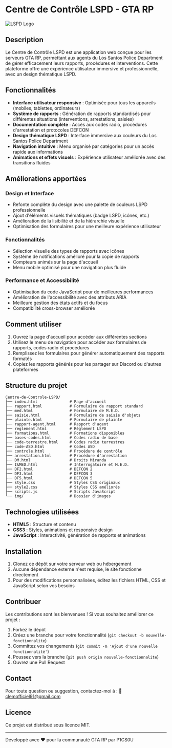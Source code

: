 # Centre de Contrôle LSPD - GTA RP

![LSPD Logo](https://i.imgur.com/AMdUL3D.jpeg)

## Description

Le Centre de Contrôle LSPD est une application web conçue pour les serveurs GTA RP, permettant aux agents du Los Santos Police Department de gérer efficacement leurs rapports, procédures et interventions. Cette plateforme offre une expérience utilisateur immersive et professionnelle, avec un design thématique LSPD.

## Fonctionnalités

- **Interface utilisateur responsive** : Optimisée pour tous les appareils (mobiles, tablettes, ordinateurs)
- **Système de rapports** : Génération de rapports standardisés pour différentes situations (interventions, arrestations, saisies)
- **Documentation complète** : Accès aux codes radio, procédures d'arrestation et protocoles DEFCON
- **Design thématique LSPD** : Interface immersive aux couleurs du Los Santos Police Department
- **Navigation intuitive** : Menu organisé par catégories pour un accès rapide aux informations
- **Animations et effets visuels** : Expérience utilisateur améliorée avec des transitions fluides

## Améliorations apportées

### Design et Interface
- Refonte complète du design avec une palette de couleurs LSPD professionnelle
- Ajout d'éléments visuels thématiques (badge LSPD, icônes, etc.)
- Amélioration de la lisibilité et de la hiérarchie visuelle
- Optimisation des formulaires pour une meilleure expérience utilisateur

### Fonctionnalités
- Sélection visuelle des types de rapports avec icônes
- Système de notifications amélioré pour la copie de rapports
- Compteurs animés sur la page d'accueil
- Menu mobile optimisé pour une navigation plus fluide

### Performance et Accessibilité
- Optimisation du code JavaScript pour de meilleures performances
- Amélioration de l'accessibilité avec des attributs ARIA
- Meilleure gestion des états actifs et du focus
- Compatibilité cross-browser améliorée

## Comment utiliser

1. Ouvrez la page d'accueil pour accéder aux différentes sections
2. Utilisez le menu de navigation pour accéder aux formulaires de rapports, codes radio et procédures
3. Remplissez les formulaires pour générer automatiquement des rapports formatés
4. Copiez les rapports générés pour les partager sur Discord ou d'autres plateformes

## Structure du projet

```
Centre-de-Controle-LSPD/
├── index.html              # Page d'accueil
├── rapport.html            # Formulaire de rapport standard
├── med.html                # Formulaire de M.E.D.
├── saisie.html             # Formulaire de saisie d'objets
├── plainte.html            # Formulaire de plainte
├── rapport-agent.html      # Rapport d'agent
├── reglement.html          # Règlement LSPD
├── formations.html         # Formations disponibles
├── bases-codes.html        # Codes radio de base
├── code-terrestre.html     # Codes radio terrestres
├── code-ASD.html           # Codes ASD
├── controle.html           # Procédure de contrôle
├── arrestation.html        # Procédure d'arrestation
├── DM.html                 # Droits Miranda
├── I&MED.html              # Interrogatoire et M.E.D.
├── DF2.html                # DEFCON 2
├── DF3.html                # DEFCON 3
├── DF5.html                # DEFCON 5
├── style.css               # Styles CSS originaux
├── style2.css              # Styles CSS améliorés
├── scripts.js              # Scripts JavaScript
└── img/                    # Dossier d'images
```

## Technologies utilisées

- **HTML5** : Structure et contenu
- **CSS3** : Styles, animations et responsive design
- **JavaScript** : Interactivité, génération de rapports et animations

## Installation

1. Clonez ce dépôt sur votre serveur web ou hébergement
2. Aucune dépendance externe n'est requise, le site fonctionne directement
3. Pour des modifications personnalisées, éditez les fichiers HTML, CSS et JavaScript selon vos besoins

## Contribuer

Les contributions sont les bienvenues ! Si vous souhaitez améliorer ce projet :

1. Forkez le dépôt
2. Créez une branche pour votre fonctionnalité (`git checkout -b nouvelle-fonctionnalite`)
3. Committez vos changements (`git commit -m 'Ajout d'une nouvelle fonctionnalité'`)
4. Poussez vers la branche (`git push origin nouvelle-fonctionnalite`)
5. Ouvrez une Pull Request

## Contact

Pour toute question ou suggestion, contactez-moi à :
📧 clemofficiel91@gmail.com

## Licence

Ce projet est distribué sous licence MIT.

---

Développé avec ❤️ pour la communauté GTA RP par P1CS0U